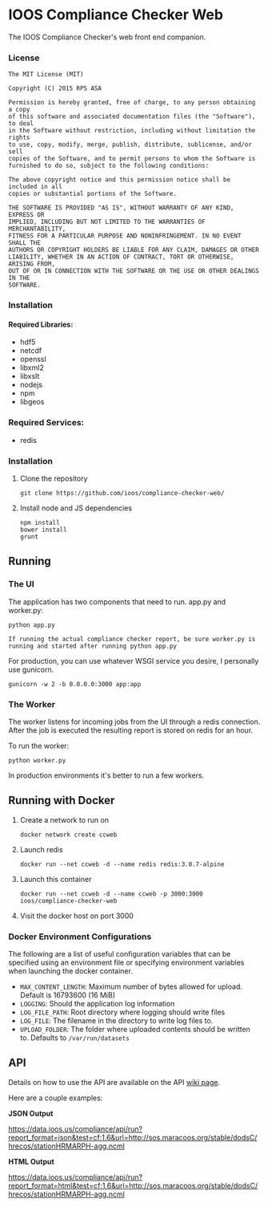 IOOS Compliance Checker Web
===========================

The IOOS Compliance Checker's web front end companion.

### License

```
The MIT License (MIT)

Copyright (C) 2015 RPS ASA

Permission is hereby granted, free of charge, to any person obtaining a copy
of this software and associated documentation files (the "Software"), to deal
in the Software without restriction, including without limitation the rights
to use, copy, modify, merge, publish, distribute, sublicense, and/or sell
copies of the Software, and to permit persons to whom the Software is
furnished to do so, subject to the following conditions:

The above copyright notice and this permission notice shall be included in all
copies or substantial portions of the Software.

THE SOFTWARE IS PROVIDED "AS IS", WITHOUT WARRANTY OF ANY KIND, EXPRESS OR
IMPLIED, INCLUDING BUT NOT LIMITED TO THE WARRANTIES OF MERCHANTABILITY,
FITNESS FOR A PARTICULAR PURPOSE AND NONINFRINGEMENT. IN NO EVENT SHALL THE
AUTHORS OR COPYRIGHT HOLDERS BE LIABLE FOR ANY CLAIM, DAMAGES OR OTHER
LIABILITY, WHETHER IN AN ACTION OF CONTRACT, TORT OR OTHERWISE, ARISING FROM,
OUT OF OR IN CONNECTION WITH THE SOFTWARE OR THE USE OR OTHER DEALINGS IN THE
SOFTWARE.
```


### Installation

#### Required Libraries:

 - hdf5
 - netcdf
 - openssl
 - libxml2
 - libxslt
 - nodejs
 - npm
 - libgeos


### Required Services:

 - redis

### Installation

1. Clone the repository
   ```
   git clone https://github.com/ioos/compliance-checker-web/
   ```

2. Install node and JS dependencies
   ```
   npm install
   bower install
   grunt
   ```

## Running

### The UI

The application has two components that need to run. app.py and worker.py:

```
python app.py

If running the actual compliance checker report, be sure worker.py is running and started after running python app.py
```

For production, you can use whatever WSGI service you desire, I personally use gunicorn.

```
gunicorn -w 2 -b 0.0.0.0:3000 app:app
```

### The Worker

The worker listens for incoming jobs from the UI through a redis connection.
After the job is executed the resulting report is stored on redis for an hour.

To run the worker:

```
python worker.py
```

In production environments it's better to run a few workers.


## Running with Docker

1. Create a network to run on
   ```
   docker network create ccweb
   ```

2. Launch redis
   ```
   docker run --net ccweb -d --name redis redis:3.0.7-alpine
   ```

3. Launch this container
   ```
   docker run --net ccweb -d --name ccweb -p 3000:3000 ioos/compliance-checker-web
   ```

4. Visit the docker host on port 3000


### Docker Environment Configurations

The following are a list of useful configuration variables that can be
specified using an environment file or specifying environment variables when
launching the docker container.

- `MAX_CONTENT_LENGTH`: Maximum number of bytes allowed for upload. Default is 16793600 (16 MiB)
- `LOGGING`: Should the application log information
- `LOG_FILE_PATH`: Root directory where logging should write files
- `LOG_FILE`: The filename in the directory to write log files to.
- `UPLOAD_FOLDER`: The folder where uploaded contents should be written to. Defaults to `/var/run/datasets`

## API

Details on how to use the API are
available on the API [wiki page](https://github.com/ioos/compliance-checker-web/wiki/API).

Here are a couple examples:

**JSON Output**

https://data.ioos.us/compliance/api/run?report_format=json&test=cf:1.6&url=http://sos.maracoos.org/stable/dodsC/hrecos/stationHRMARPH-agg.ncml

**HTML Output**

https://data.ioos.us/compliance/api/run?report_format=html&test=cf:1.6&url=http://sos.maracoos.org/stable/dodsC/hrecos/stationHRMARPH-agg.ncml
